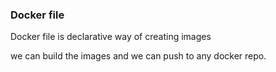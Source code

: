 ### Docker file

Docker file is declarative way of creating images

we can build the images and we can push to any docker repo.

